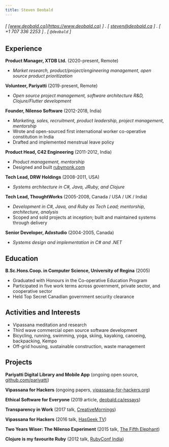 ```yaml
---
title: Steven Deobald
---
```


###### [ [www.deobald.ca](https://www.deobald.ca) ] . [ steven@deobald.ca ] . [ +1 707 336 2253 ] . [ `@deobald` ]

Experience
----------

**Product Manager, XTDB Ltd.** (2020-present, Remote)

- _Market research, product/project/engineering management, open source product prioritization_

**Volunteer, Pariyatti** (2019-present, Remote)

- _Open source project management, software architecture R&D, Clojure/Flutter development_

**Founder, Nilenso Software** (2012-2018, India)

- _Marketing, sales, recruitment, product leadership, project management, mentorship_
- Wrote and open-sourced first international worker co-operative constitution in India
- Drafted and implemented menstrual leave policy

**Product Head, C42 Engineering** (2011-2012, India)

- _Product management, mentorship_
- Designed and built [rubymonk.com](https://rubymonk.com)

**Tech Lead, DRW Holdings** (2008-2011, USA)

- _Systems architecture in C#, Java, JRuby, and Clojure_

**Tech Lead, ThoughtWorks** (2005-2008, Canada / USA / UK / India)

- _Development in C#, Java, and Ruby as Tech Lead; mentorship, architecture, analysis_
- Scoped and sold projects at inception; built and maintained systems through delivery

**Senior Developer, Adxstudio** (2004-2005, Canada)

- _Systems design and implementation in C# and .NET_

Education
---------

**B.Sc.Hons.Coop. in Computer Science, University of Regina** (2005)

- Graduated with Honours in the Co-operative Education Program
- Participated in five work terms across government, private sector, and cooperative sector
- Held Top Secret Canadian government security clearance

Activities and Interests
------------------------

- Vipassana meditation and research
- Third wave commercial open source software development
- Bicycling, running, swimming, yoga, skiing, kayaking, canoeing, backpacking, Kempo
- Off-grid housing, sustainable construction, waste management

Projects
--------

**Pariyatti Digital Library and Mobile App**
(ongoing open source, [github.com/pariyatti](https://github.com/pariyatti/))

**Vipassana for Hackers**
(ongoing papers, [vipassana-for-hackers.org](https://www.vipassana-for-hackers.org/))

**Ethical Software for Everyone**
(2019 article, [deobald.ca/essays](https://www.deobald.ca/essays/2019-11-28-ethical-software-for-everyone/))

**Transparency in Work**
(2017 talk, [CreativeMornings](https://www.youtube.com/watch?v=0sUMbqdHhME))

**Vipassana for Hackers**
(2016 talk, [HasGeek TV](https://www.youtube.com/watch?v=1BWYqHbF00c))

**Two Years Wiser: The Nilenso Experiment**
(2015 talk, [The Fifth Elephant](https://www.youtube.com/watch?v=b7K3E1Q_MBk))

**Clojure is my favourite Ruby**
(2012 talk, [RubyConf India](https://www.youtube.com/watch?v=PCdEbUBk6a0))

